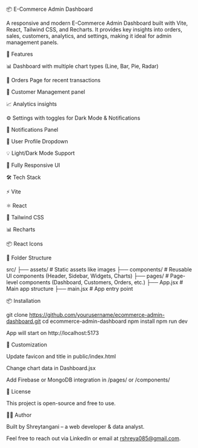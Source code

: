 📦 E-Commerce Admin Dashboard

A responsive and modern E-Commerce Admin Dashboard built with Vite, React, Tailwind CSS, and Recharts. It provides key insights into orders, sales, customers, analytics, and settings, making it ideal for admin management panels.

🚀 Features

📊 Dashboard with multiple chart types (Line, Bar, Pie, Radar)

🧾 Orders Page for recent transactions

👥 Customer Management panel

📈 Analytics insights

⚙️ Settings with toggles for Dark Mode & Notifications

🔔 Notifications Panel

👤 User Profile Dropdown

💡 Light/Dark Mode Support

📱 Fully Responsive UI

🛠 Tech Stack

⚡ Vite

⚛️ React

🎨 Tailwind CSS

📊 Recharts

📦 React Icons

📂 Folder Structure

src/
├── assets/             # Static assets like images
├── components/         # Reusable UI components (Header, Sidebar, Widgets, Charts)
├── pages/              # Page-level components (Dashboard, Customers, Orders, etc.)
├── App.jsx             # Main app structure
├── main.jsx            # App entry point

📦 Installation

git clone https://github.com/yourusername/ecommerce-admin-dashboard.git
cd ecommerce-admin-dashboard
npm install
npm run dev

App will start on http://localhost:5173

🔧 Customization

Update favicon and title in public/index.html

Change chart data in Dashboard.jsx

Add Firebase or MongoDB integration in /pages/ or /components/

📄 License

This project is open-source and free to use.

👨‍💻 Author

Built by Shreytangani – a web developer & data analyst.

Feel free to reach out via LinkedIn or email at rshreya085@gmail.com.

